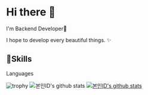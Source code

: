 # Hi there 👋
I'm Backend Developer🚀

I hope to develop every beautiful things. ✨

## 💪Skills

Languages

![trophy](https://github-profile-trophy.vercel.app/?username=yamuyamu2)
![본인ID's github stats](https://github-readme-stats.vercel.app/api?username=yamuyamu2&show_icons=true)
[![본인ID's github stats](https://github-readme-stats.vercel.app/api/top-langs/?username=yamuyamu2&show_icons=true&hide_border=true&title_color=004386&icon_color=004386&layout=compact)](https://github.com/yamuyamu2)
<!--
**yamuyamu2/yamuyamu2** is a ✨ _special_ ✨ repository because its `README.md` (this file) appears on your GitHub profile.

Here are some ideas to get you started:

- 🔭 I’m currently working on ...
- 🌱 I’m currently learning ...
- 👯 I’m looking to collaborate on ...
- 🤔 I’m looking for help with ...
- 💬 Ask me about ...
- 📫 How to reach me: ...
- 😄 Pronouns: ...
- ⚡ Fun fact: ...
-->
